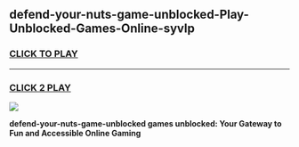 
## defend-your-nuts-game-unblocked-Play-Unblocked-Games-Online-syvlp
<h3>
<a href="https://premium76.site?title=defend-your-nuts-game-unblocked&ref=24A">CLICK TO PLAY</a></h3>
<hr>

<h3>
<a href="https://premium76.site?title=defend-your-nuts-game-unblocked&ref=24A">CLICK 2 PLAY</a>
  
</h3>

<a href="https://premium76.site?title=defend-your-nuts-game-unblocked&ref=24A"><img src="https://clearcache.store/games.png"></a>


**defend-your-nuts-game-unblocked games unblocked: Your Gateway to Fun and Accessible Online Gaming**
